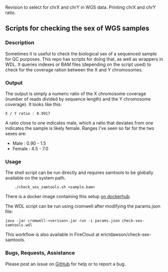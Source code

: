 Revision to select for chrX and chrY in WGS data.
Printing chrX and chrY ratio.

Scripts for checking the sex of WGS samples
-------------------------------------------

### Description
Sometimes it is useful to check the biological sex of a sequenced sample
for QC purposes. This repo has scripts for doing that, as well as
wrappers in WDL. It queries indexes or BAM files (depending on the script used)
to check for the coverage ration between the X and Y chromosomes.

### Output
The output is simply a numeric ratio of the X chromosome coverage (number of reads
divided by sequence length) and the Y chromosome coverage). It looks like this:
```
X / Y ratio : 0.9917
```

A ratio close to one indicates male, which a ratio that deviates from one indicates the
sample is likely female. Ranges I've seen so far for the two sexes are:  
- Male : 0.90 - 1.5  
- Female : 4.5 - 7.0


### Usage
The shell script can be run directly and requires samtools to be globally available on the
system path.
```
    ./check_sex_samtools.sh <sample.bam>
```

There is a docker image containing this setup [on dockerhub](https://hub.docker.com/r/erictdawson/check-sex).  

The WDL script can be run using cromwell after modifying the params.json file:  
```
java -jar cromwell-<version>.jar run -i params.json check-sex-samtools.wdl
```

This workflow is also available in FireCloud at erictdawson/check-sex-samtools.

### Bugs, Requests, Assistance
Please post an issue on [GitHub](https://github.com/edawson/check-sex) for help or to report a bug.
